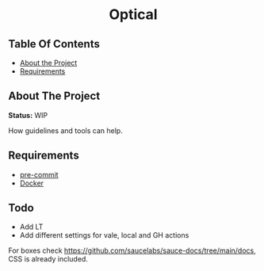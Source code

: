<h1 align="center">Optical</h1>

<!-- TABLE OF CONTENTS -->
## Table Of Contents

- [About the Project](#about-the-project)
- [Requirements](#requirements)

## About The Project

**Status:** WIP

How guidelines and tools can help.

## Requirements

- [pre-commit](https://pre-commit.com/)
- [Docker](https://www.docker.com/)

## Todo

- Add LT
- Add different settings for vale, local and GH actions

For boxes check https://github.com/saucelabs/sauce-docs/tree/main/docs, CSS is already included.
